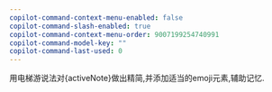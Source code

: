 ```yaml
---
copilot-command-context-menu-enabled: false
copilot-command-slash-enabled: true
copilot-command-context-menu-order: 9007199254740991
copilot-command-model-key: ""
copilot-command-last-used: 0
---
```

用电梯游说法对{activeNote}做出精简,并添加适当的emoji元素,辅助记忆.
